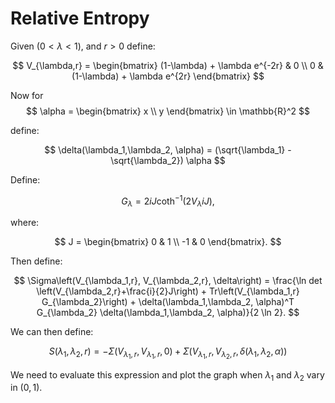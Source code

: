 #  Relative Entropy

Given $(0 < \lambda < 1)$, and $r > 0$ define:

$$
V_{\lambda,r} = \begin{bmatrix} (1-\lambda) + \lambda e^{-2r} & 0 \\ 0 & (1-\lambda) + \lambda e^{2r} \end{bmatrix}
$$

Now for
$$
\alpha = \begin{bmatrix} x \\ y \end{bmatrix} \in \mathbb{R}^2
$$

define:

$$
\delta(\lambda_1,\lambda_2, \alpha) = (\sqrt{\lambda_1} - \sqrt{\lambda_2}) \alpha
$$

Define:

$$
G_{\lambda} = 2iJ \coth^{-1}(2V_{\lambda}iJ),
$$

where:

$$
J = \begin{bmatrix} 0 & 1 \\ -1 & 0 \end{bmatrix}.
$$

Then define:

$$
\Sigma\left(V_{\lambda_1,r}, V_{\lambda_2,r}, \delta\right) = \frac{\ln det \left(V_{\lambda_2,r}+\frac{i}{2}J\right) + Tr\left(V_{\lambda_1,r} G_{\lambda_2}\right) + \delta(\lambda_1,\lambda_2, \alpha)^T G_{\lambda_2} \delta(\lambda_1,\lambda_2, \alpha)}{2 \ln 2}.
$$

We can then define:

$$
S(\lambda_1,\lambda_2, r) = -\Sigma(V_{\lambda_1,r}, V_{\lambda_1,r},0) + \Sigma(V_{\lambda_1,r}, V_{\lambda_2,r},\delta(\lambda_1,\lambda_2, \alpha))
$$

We need to evaluate this expression and plot the graph when $\lambda_1$ and $\lambda_2$ vary in $(0,1)$.